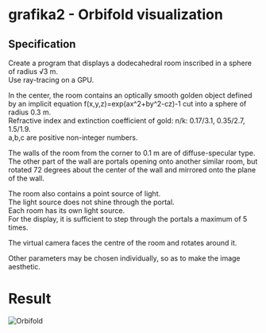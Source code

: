# grafika2 - Orbifold visualization

## Specification

Create a program that displays a dodecahedral room inscribed in a sphere of radius √3 m. <br />
Use ray-tracing on a GPU.

In the center, the room contains an optically smooth golden object defined by an implicit equation f(x,y,z)=exp(ax^2+by^2-cz)-1 cut into a sphere of radius 0.3 m. <br />
Refractive index and extinction coefficient of gold: n/k: 0.17/3.1, 0.35/2.7, 1.5/1.9. <br />
a,b,c are positive non-integer numbers.

The walls of the room from the corner to 0.1 m are of diffuse-specular type. <br />
The other part of the wall are portals opening onto another similar room, but rotated 72 degrees about the center of the wall and mirrored onto the plane of the wall.

The room also contains a point source of light. <br />
The light source does not shine through the portal. <br />
Each room has its own light source. <br />
For the display, it is sufficient to step through the portals a maximum of 5 times.

The virtual camera faces the centre of the room and rotates around it.

Other parameters may be chosen individually, so as to make the image aesthetic.

# Result

![Orbifold](https://user-images.githubusercontent.com/59647190/161530215-7c384cb2-1163-492e-ac49-e37694ab8af8.png)
